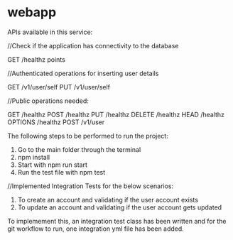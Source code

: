 # webapp

APIs available in this service:

//Check if the application has connectivity to the database

GET /healthz points

//Authenticated operations for inserting user details

GET /v1/user/self
PUT /v1/user/self

//Public operations needed:

GET /healthz
POST /healthz
PUT /healthz
DELETE /healthz
HEAD /healthz
OPTIONS /healthz
POST /v1/user

The following steps to be performed to run the project:

1. Go to the main folder through the terminal
2. npm install
3. Start with npm run start
4. Run the test file with npm test

//Implemented Integration Tests for the below scenarios:

1. To create an account and validating if the user account exists
2. To update an account and validating if the user account gets updated

To implemement this, an integration test class has been written and for the git workflow to run, one integration yml file has been added.
